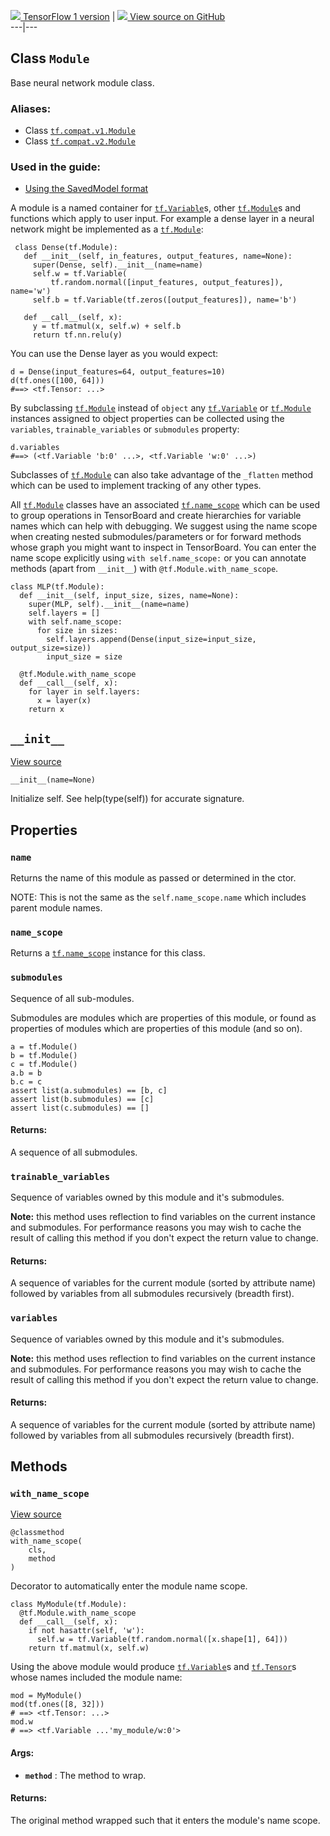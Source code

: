 [ ![](https://tensorflow.google.cn/images/tf_logo_32px.png) TensorFlow 1
version](/versions/r1.15/api_docs/python/tf/Module) |  [
![](https://tensorflow.google.cn/images/GitHub-Mark-32px.png) View source on
GitHub
](https://github.com/tensorflow/tensorflow/blob/r2.0/tensorflow/python/module/module.py#L33-L294)  
---|---  
  
## Class `Module`

Base neural network module class.

### Aliases:

  * Class [`tf.compat.v1.Module`](/api_docs/python/tf/Module)
  * Class [`tf.compat.v2.Module`](/api_docs/python/tf/Module)

### Used in the guide:

  * [Using the SavedModel format](https://tensorflow.google.cn/guide/saved_model)

A module is a named container for
[`tf.Variable`](https://tensorflow.google.cn/api_docs/python/tf/Variable)s,
other [`tf.Module`](https://tensorflow.google.cn/api_docs/python/tf/Module)s
and functions which apply to user input. For example a dense layer in a neural
network might be implemented as a
[`tf.Module`](https://tensorflow.google.cn/api_docs/python/tf/Module):

    
    
     class Dense(tf.Module):
       def __init__(self, in_features, output_features, name=None):
         super(Dense, self).__init__(name=name)
         self.w = tf.Variable(
             tf.random.normal([input_features, output_features]), name='w')
         self.b = tf.Variable(tf.zeros([output_features]), name='b')
    
       def __call__(self, x):
         y = tf.matmul(x, self.w) + self.b
         return tf.nn.relu(y)
    

You can use the Dense layer as you would expect:

    
    
    d = Dense(input_features=64, output_features=10)
    d(tf.ones([100, 64]))
    #==> <tf.Tensor: ...>
    

By subclassing
[`tf.Module`](https://tensorflow.google.cn/api_docs/python/tf/Module) instead
of `object` any
[`tf.Variable`](https://tensorflow.google.cn/api_docs/python/tf/Variable) or
[`tf.Module`](https://tensorflow.google.cn/api_docs/python/tf/Module)
instances assigned to object properties can be collected using the
`variables`, `trainable_variables` or `submodules` property:

    
    
    d.variables
    #==> (<tf.Variable 'b:0' ...>, <tf.Variable 'w:0' ...>)
    

Subclasses of
[`tf.Module`](https://tensorflow.google.cn/api_docs/python/tf/Module) can also
take advantage of the `_flatten` method which can be used to implement
tracking of any other types.

All [`tf.Module`](https://tensorflow.google.cn/api_docs/python/tf/Module)
classes have an associated
[`tf.name_scope`](https://tensorflow.google.cn/api_docs/python/tf/name_scope)
which can be used to group operations in TensorBoard and create hierarchies
for variable names which can help with debugging. We suggest using the name
scope when creating nested submodules/parameters or for forward methods whose
graph you might want to inspect in TensorBoard. You can enter the name scope
explicitly using `with self.name_scope:` or you can annotate methods (apart
from `__init__`) with `@tf.Module.with_name_scope`.

    
    
    class MLP(tf.Module):
      def __init__(self, input_size, sizes, name=None):
        super(MLP, self).__init__(name=name)
        self.layers = []
        with self.name_scope:
          for size in sizes:
            self.layers.append(Dense(input_size=input_size, output_size=size))
            input_size = size
    
      @tf.Module.with_name_scope
      def __call__(self, x):
        for layer in self.layers:
          x = layer(x)
        return x
    

## `__init__`

[View
source](https://github.com/tensorflow/tensorflow/blob/r2.0/tensorflow/python/module/module.py#L107-L122)

    
    
    __init__(name=None)
    

Initialize self. See help(type(self)) for accurate signature.

## Properties

### `name`

Returns the name of this module as passed or determined in the ctor.

NOTE: This is not the same as the `self.name_scope.name` which includes parent
module names.

### `name_scope`

Returns a
[`tf.name_scope`](https://tensorflow.google.cn/api_docs/python/tf/name_scope)
instance for this class.

### `submodules`

Sequence of all sub-modules.

Submodules are modules which are properties of this module, or found as
properties of modules which are properties of this module (and so on).

    
    
    a = tf.Module()
    b = tf.Module()
    c = tf.Module()
    a.b = b
    b.c = c
    assert list(a.submodules) == [b, c]
    assert list(b.submodules) == [c]
    assert list(c.submodules) == []
    

#### Returns:

A sequence of all submodules.

### `trainable_variables`

Sequence of variables owned by this module and it's submodules.

**Note:** this method uses reflection to find variables on the current
instance and submodules. For performance reasons you may wish to cache the
result of calling this method if you don't expect the return value to change.

#### Returns:

A sequence of variables for the current module (sorted by attribute name)
followed by variables from all submodules recursively (breadth first).

### `variables`

Sequence of variables owned by this module and it's submodules.

**Note:** this method uses reflection to find variables on the current
instance and submodules. For performance reasons you may wish to cache the
result of calling this method if you don't expect the return value to change.

#### Returns:

A sequence of variables for the current module (sorted by attribute name)
followed by variables from all submodules recursively (breadth first).

## Methods

### `with_name_scope`

[View
source](https://github.com/tensorflow/tensorflow/blob/r2.0/tensorflow/python/module/module.py#L260-L294)

    
    
    @classmethod
    with_name_scope(
        cls,
        method
    )
    

Decorator to automatically enter the module name scope.

    
    
    class MyModule(tf.Module):
      @tf.Module.with_name_scope
      def __call__(self, x):
        if not hasattr(self, 'w'):
          self.w = tf.Variable(tf.random.normal([x.shape[1], 64]))
        return tf.matmul(x, self.w)
    

Using the above module would produce
[`tf.Variable`](https://tensorflow.google.cn/api_docs/python/tf/Variable)s and
[`tf.Tensor`](https://tensorflow.google.cn/api_docs/python/tf/Tensor)s whose
names included the module name:

    
    
    mod = MyModule()
    mod(tf.ones([8, 32]))
    # ==> <tf.Tensor: ...>
    mod.w
    # ==> <tf.Variable ...'my_module/w:0'>
    

#### Args:

  * **`method`** : The method to wrap.

#### Returns:

The original method wrapped such that it enters the module's name scope.

